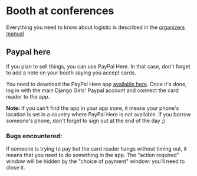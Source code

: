 # Booth at conferences

Everything you need to know about logistic is described in the [organizers manual](https://organize.djangogirls.org/conferences/booth.html)

## Paypal here

If you plan to sell things, you can use PayPal Here. In that case, don't forget to add a note on your booth saying you accept cards.

You need to download the PayPal Here app [available here](https://www.paypal.com/us/webapps/mpp/credit-card-reader). Once it's done, log in with the main Django Girls' Paypal account and connect the card reader to the app.

**Note:** If you can't find the app in your app store, it means your phone's location is set in a country where PayPal Here is not available. If you borrow someone's phone, don't forget to sign out at the end of the day ;)

### Bugs encountered:

If someone is trying to pay but the card reader hangs without timing out, it means that you need to do something in the app. The "action required" window will be hidden by the "choice of payment" window: you'll need to close it.